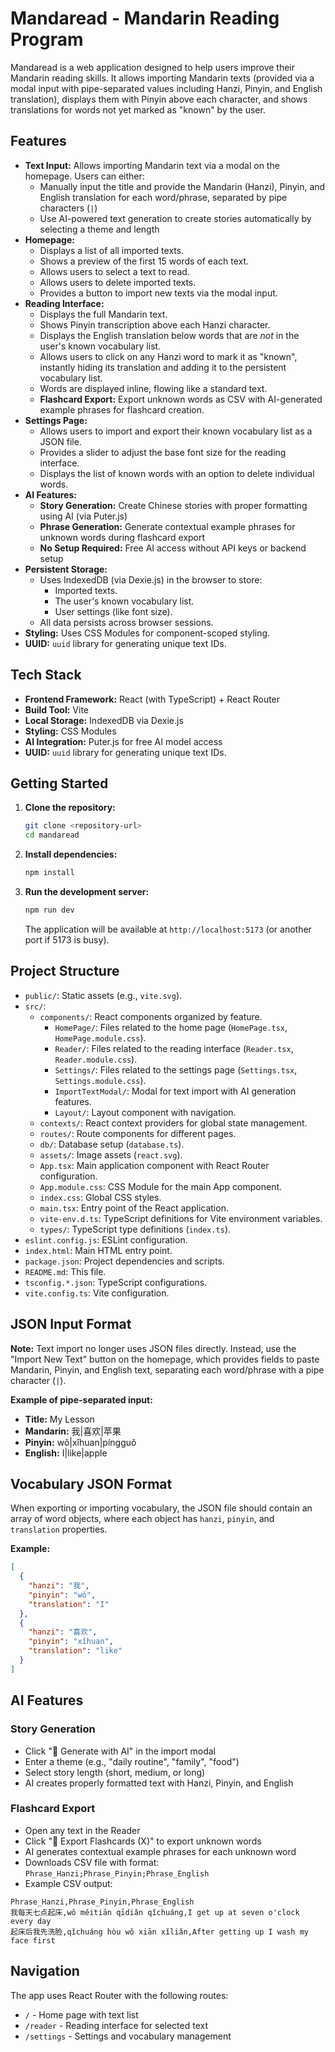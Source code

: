 # Mandaread - Mandarin Reading Program

Mandaread is a web application designed to help users improve their Mandarin reading skills. It allows importing Mandarin texts (provided via a modal input with pipe-separated values including Hanzi, Pinyin, and English translation), displays them with Pinyin above each character, and shows translations for words not yet marked as "known" by the user.

## Features

*   **Text Input:** Allows importing Mandarin text via a modal on the homepage. Users can either:
    *   Manually input the title and provide the Mandarin (Hanzi), Pinyin, and English translation for each word/phrase, separated by pipe characters (`|`)
    *   Use AI-powered text generation to create stories automatically by selecting a theme and length
*   **Homepage:**
    *   Displays a list of all imported texts.
    *   Shows a preview of the first 15 words of each text.
    *   Allows users to select a text to read.
    *   Allows users to delete imported texts.
    *   Provides a button to import new texts via the modal input.
*   **Reading Interface:**
    *   Displays the full Mandarin text.
    *   Shows Pinyin transcription above each Hanzi character.
    *   Displays the English translation below words that are *not* in the user's known vocabulary list.
    *   Allows users to click on any Hanzi word to mark it as "known", instantly hiding its translation and adding it to the persistent vocabulary list.
    *   Words are displayed inline, flowing like a standard text.
    *   **Flashcard Export:** Export unknown words as CSV with AI-generated example phrases for flashcard creation.
*   **Settings Page:**
    *   Allows users to import and export their known vocabulary list as a JSON file.
    *   Provides a slider to adjust the base font size for the reading interface.
    *   Displays the list of known words with an option to delete individual words.
*   **AI Features:**
    *   **Story Generation:** Create Chinese stories with proper formatting using AI (via Puter.js)
    *   **Phrase Generation:** Generate contextual example phrases for unknown words during flashcard export
    *   **No Setup Required:** Free AI access without API keys or backend setup
*   **Persistent Storage:**
    *   Uses IndexedDB (via Dexie.js) in the browser to store:
        *   Imported texts.
        *   The user's known vocabulary list.
        *   User settings (like font size).
    *   All data persists across browser sessions.
*   **Styling:** Uses CSS Modules for component-scoped styling.
*   **UUID:** `uuid` library for generating unique text IDs.

## Tech Stack

*   **Frontend Framework:** React (with TypeScript) + React Router
*   **Build Tool:** Vite
*   **Local Storage:** IndexedDB via Dexie.js
*   **Styling:** CSS Modules
*   **AI Integration:** Puter.js for free AI model access
*   **UUID:** `uuid` library for generating unique text IDs.

## Getting Started

1.  **Clone the repository:**
    ```bash
    git clone <repository-url>
    cd mandaread
    ```
2.  **Install dependencies:**
    ```bash
    npm install
    ```
3.  **Run the development server:**
    ```bash
    npm run dev
    ```
    The application will be available at `http://localhost:5173` (or another port if 5173 is busy).

## Project Structure

*   `public/`: Static assets (e.g., `vite.svg`).
*   `src/`:
    *   `components/`: React components organized by feature.
        *   `HomePage/`: Files related to the home page (`HomePage.tsx`, `HomePage.module.css`).
        *   `Reader/`: Files related to the reading interface (`Reader.tsx`, `Reader.module.css`).
        *   `Settings/`: Files related to the settings page (`Settings.tsx`, `Settings.module.css`).
        *   `ImportTextModal/`: Modal for text import with AI generation features.
        *   `Layout/`: Layout component with navigation.
    *   `contexts/`: React context providers for global state management.
    *   `routes/`: Route components for different pages.
    *   `db/`: Database setup (`database.ts`).
    *   `assets/`: Image assets (`react.svg`).
    *   `App.tsx`: Main application component with React Router configuration.
    *   `App.module.css`: CSS Module for the main App component.
    *   `index.css`: Global CSS styles.
    *   `main.tsx`: Entry point of the React application.
    *   `vite-env.d.ts`: TypeScript definitions for Vite environment variables.
    *   `types/`: TypeScript type definitions (`index.ts`).
*   `eslint.config.js`: ESLint configuration.
*   `index.html`: Main HTML entry point.
*   `package.json`: Project dependencies and scripts.
*   `README.md`: This file.
*   `tsconfig.*.json`: TypeScript configurations.
*   `vite.config.ts`: Vite configuration.

## JSON Input Format

**Note:** Text import no longer uses JSON files directly. Instead, use the "Import New Text" button on the homepage, which provides fields to paste Mandarin, Pinyin, and English text, separating each word/phrase with a pipe character (`|`).

**Example of pipe-separated input:**

*   **Title:** My Lesson
*   **Mandarin:** 我|喜欢|苹果
*   **Pinyin:** wǒ|xǐhuan|píngguǒ
*   **English:** I|like|apple

## Vocabulary JSON Format

When exporting or importing vocabulary, the JSON file should contain an array of word objects, where each object has `hanzi`, `pinyin`, and `translation` properties.

**Example:**

```json
[
  {
    "hanzi": "我",
    "pinyin": "wǒ",
    "translation": "I"
  },
  {
    "hanzi": "喜欢",
    "pinyin": "xǐhuan",
    "translation": "like"
  }
]
```

## AI Features

### Story Generation
- Click "🤖 Generate with AI" in the import modal
- Enter a theme (e.g., "daily routine", "family", "food")
- Select story length (short, medium, or long)
- AI creates properly formatted text with Hanzi, Pinyin, and English

### Flashcard Export
- Open any text in the Reader
- Click "📄 Export Flashcards (X)" to export unknown words
- AI generates contextual example phrases for each unknown word
- Downloads CSV file with format: `Phrase_Hanzi;Phrase_Pinyin;Phrase_English`
- Example CSV output:
```csv
Phrase_Hanzi,Phrase_Pinyin,Phrase_English
我每天七点起床,wǒ měitiān qīdiǎn qǐchuáng,I get up at seven o'clock every day
起床后我先洗脸,qǐchuáng hòu wǒ xiān xǐliǎn,After getting up I wash my face first
```

## Navigation
The app uses React Router with the following routes:
- `/` - Home page with text list
- `/reader` - Reading interface for selected text
- `/settings` - Settings and vocabulary management
